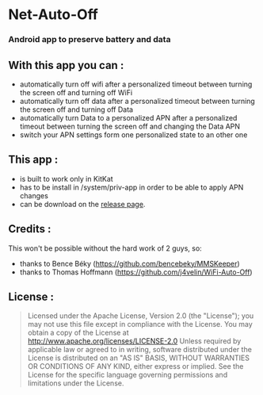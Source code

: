 # Net-Auto-Off
### Android app to preserve battery and data
With this app you can :
-----------------------
* automatically turn off wifi after a personalized timeout between turning the screen off and turning off WiFi
* automatically turn off data after a personalized timeout between turning the screen off and turning off Data
* automatically turn Data to a personalized APN after a personalized timeout between turning the screen off and changing the Data APN
* switch your APN settings form one personalized state to an other one

This app :
----------
* is built to work only in KitKat
* has to be install in /system/priv-app in order to be able to apply APN changes
* can be download on the [release page](https://github.com/ewilly/Net-Auto-Off/releases).

Credits :
---------
This won't be possible without the hard work of 2 guys, so:
* thanks to Bence Béky (https://github.com/bencebeky/MMSKeeper)
* thanks to Thomas Hoffmann (https://github.com/j4velin/WiFi-Auto-Off)

License :
---------
> Licensed under the Apache License, Version 2.0 (the "License");
> you may not use this file except in compliance with the License.
> You may obtain a copy of the License at
>     http://www.apache.org/licenses/LICENSE-2.0
> Unless required by applicable law or agreed to in writing, software
> distributed under the License is distributed on an "AS IS" BASIS,
> WITHOUT WARRANTIES OR CONDITIONS OF ANY KIND, either express or implied.
> See the License for the specific language governing permissions and
> limitations under the License.
